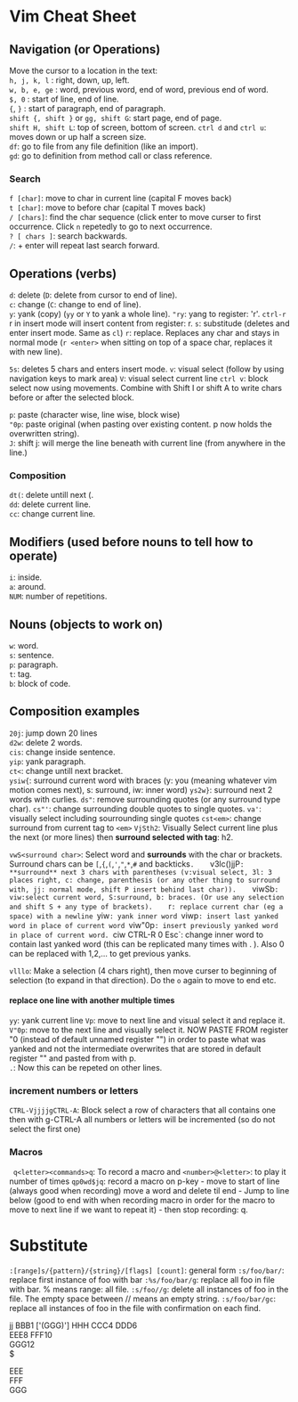 # Vim Cheat Sheet

## Navigation (or Operations)
Move the cursor to a location in the text:  
`h, j, k, l` : right, down, up, left.   
`w, b, e, ge` : word, previous word, end of word, previous end of word.  
`$, 0` : start of line, end of line.  
`{`, `}` : start of paragraph, end of paragraph.  
`shift {, shift }` or `gg, shift G`: start page, end of page.   
`shift H, shift L`: top of screen, bottom of screen. 
`ctrl d` and `ctrl u`: moves down or up half a screen size.   
`df`: go to file from any file definition (like an import).  
`gd`: go to definition from method call or class reference. 

### Search
`f [char]`: move to char in current line (capital F moves back)  
`t [char]`: move to before char (capital T moves back)  
`/ [chars]`: find the char sequence (click enter to move curser to first occurrence. Click `n` repetedly to go to next occurrence.  
`? [ chars ]`: search backwards.  
`/`: + enter will repeat last search forward.  

## Operations (verbs)
`d`: delete (`D`: delete from cursor to end of line).  
`c`: change (`C`: change to end of line).  
`y`: yank (copy) (`yy` or `Y` to yank a whole line). `"ry`: yang to register: 'r'. ``ctrl-r`` r in insert mode will insert content from register: r.
`s`: substitude (deletes and enter insert mode. Same as `cl`)
`r`: replace. Replaces any char and stays in normal mode (`r <enter>` when sitting on top of a space char, replaces it with new line).

`5s`: deletes 5 chars and enters insert mode.
`v`: visual select (follow by using navigation keys to mark area)
`V`: visual select current line
`ctrl v`: block select now using movements. Combine with Shift I or shift A to write chars before or after the selected block.

`p`: paste (character wise, line wise, block wise)   
`"0p`: paste original (when pasting over existing content. p now holds the overwritten string).  
`J`: shift j: will merge the line beneath with current line (from anywhere in the line.)

### Composition
`dt(`: delete untill next (.     
`dd`: delete current line.  
`cc`: change current line.  


## Modifiers (used before nouns to tell how to operate)  
`i`: inside.  
`a`: around.  
`NUM`: number of repetitions.  

## Nouns (objects to work on)  
`w`: word.  
`s`: sentence.  
`p`: paragraph.  
`t`: tag.  
`b`: block of code.

## Composition examples
`20j`: jump down 20 lines   
`d2w`: delete 2 words.  
`cis`: change inside sentence.  
`yip`: yank paragraph.  
`ct<`: change untill next bracket.  
`ysiw{`: surround current word with braces (y: you (meaning whatever vim motion comes next), s: surround, iw: inner word) 
`ys2w}`: surround next 2 words with curlies.
`ds"`: remove surrounding quotes (or any surround type char).
`cs"'`: change surrounding double quotes to single quotes.
`va'`: visually select including sourrounding single quotes
`cst<em>`: change surround from current tag to `<em>`
`VjSth2`: Visually Select current line plus the next (or more lines) then **surround selected with tag**: h2.

`vwS<surround char>`: Select word and **surrounds** with the char or brackets. Surround chars can be `[`,`{`,`(`,`'`,`"`,`*`,`#` and backticks`.   
`v3lc()jj<shift>P`: **surround** next 3 chars with parentheses (v:visual select, 3l: 3 places right, c: change, parenthesis (or any other thing to surround with, jj: normal mode, shift P insert behind last char)).   
`viwSb`: viw:select current word, S:surround, b: braces. (Or use any selection and shift S + any type of brackets).   
`r<enter>`: replace current char (eg a space) with a newline
`yiw`: yank inner word
`viwp`: insert last yanked word in place of current word
`viw"0p`: insert previously yanked word in place of current word.
`ciw CTRL-R 0 Esc`: change inner word to contain last yanked word (this can be replicated many times with . ). Also 0 can be replaced with 1,2,... to get previous yanks.

`vlllo`: Make a selection (4 chars right), then move curser to beginning of selection (to expand in that direction). Do the `o` again to move to end etc.


#### replace one line with another multiple times
`yy`: yank current line 
`Vp`: move to next line and visual select it and replace it.  
`V"0p`: move to the next line and visually select it. NOW PASTE FROM register "0 (instead of default unnamed register "") in order to paste what was yanked and not the intermediate overwrites that are stored in default register "" and pasted from with p.  
`.`: Now this can be repeted on other lines. 

### increment numbers or letters
`CTRL-VjjjjgCTRL-A`: Block select a row of characters that all contains one then with g-CTRL-A all numbers or letters will be incremented (so do not select the first one)

### Macros
` q<letter><commands>q`: To record a macro and
`<number>@<letter>`: to play it number of times
`qp0wd$jq`: record a macro on p-key - move to start of line (always good when recording) move a word and delete til end - Jump to line below (good to end with when recording macro in order for the macro to move to next line if we want to repeat it) - then stop recording: q.

# Substitute
`:[range]s/{pattern}/{string}/[flags] [count]`: general form
`:s/foo/bar/`: replace first instance of foo with bar
`:%s/foo/bar/g`: replace all foo in file with bar. % means range: all file.
`:s/foo//g`: delete all instances of foo in the file. The empty space between // means an empty string.
`:s/foo/bar/gc`: replace all instances of foo in the file with confirmation on each find. 


jj 
BBB1 ['(GGG)'] HHH 
CCC4 
DDD6  
EEE8 
FFF10  
GGG12  
$   

EEE  
FFF  
GGG  